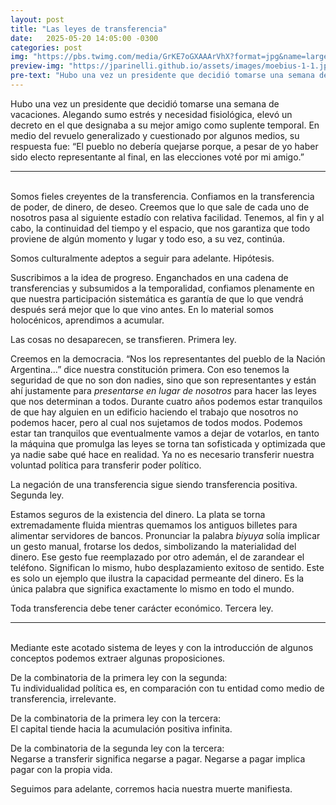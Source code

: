 ```yaml
---
layout: post
title: "Las leyes de transferencia"
date:   2025-05-20 14:05:00 -0300
categories: post
img: "https://pbs.twimg.com/media/GrKE7oGXAAArVhX?format=jpg&name=large"
preview-img: "https://jparinelli.github.io/assets/images/moebius-1-1.jpg"
pre-text: "Hubo una vez un presidente que decidió tomarse una semana de vacaciones. Alegando sumo estrés y necesidad fisiológica, elevó un decreto en el que designaba a su mejor amigo como suplente temporal. En medio del revuelo generalizado y cuestionado por algunos medios, su respuesta fue: “El pueblo no debería quejarse porque, a pesar de yo haber sido electo representante al final, en las elecciones voté por mi amigo.”"
---
```

Hubo una vez un presidente que decidió tomarse una semana de vacaciones. Alegando sumo estrés y necesidad fisiológica, elevó un decreto en el que designaba a su mejor amigo como suplente temporal. En medio del revuelo generalizado y cuestionado por algunos medios, su respuesta fue: “El pueblo no debería quejarse porque, a pesar de yo haber sido electo representante al final, en las elecciones voté por mi amigo.”

---

<br>
Somos fieles creyentes de la transferencia. Confiamos en la transferencia de poder, de dinero, de deseo. Creemos que lo que sale de cada uno de nosotros pasa al siguiente estadío con relativa facilidad. Tenemos, al fin y al cabo, la continuidad del tiempo y el espacio, que nos garantiza que todo proviene de algún momento y lugar y todo eso, a su vez, continúa. 

Somos culturalmente adeptos a seguir para adelante. Hipótesis.

Suscribimos a la idea de progreso. Enganchados en una cadena de transferencias y subsumidos a la temporalidad, confiamos plenamente en que nuestra participación sistemática es garantía de que lo que vendrá después será mejor que lo que vino antes. En lo material somos holocénicos, aprendimos a acumular.

Las cosas no desaparecen, se transfieren. Primera ley.

Creemos en la democracia. “Nos los representantes del pueblo de la Nación Argentina…” dice nuestra constitución primera. Con eso tenemos la seguridad de que no son don nadies, sino que son representantes y están ahí justamente para *presentarse en lugar de nosotros* para hacer las leyes que nos determinan a todos. Durante cuatro años podemos estar tranquilos de que hay alguien en un edificio haciendo el trabajo que nosotros no podemos hacer, pero al cual nos sujetamos de todos modos. Podemos estar tan tranquilos que eventualmente vamos a dejar de votarlos, en tanto la máquina que promulga las leyes se torna tan sofisticada y optimizada que ya nadie sabe qué hace en realidad. Ya no es necesario transferir nuestra voluntad política para transferir poder político.

La negación de una transferencia sigue siendo transferencia positiva. Segunda ley.

Estamos seguros de la existencia del dinero. La plata se torna extremadamente fluida mientras quemamos los antiguos billetes para alimentar servidores de bancos. Pronunciar la palabra *biyuya* solía implicar un gesto manual, frotarse los dedos, simbolizando la materialidad del dinero. Ese gesto fue reemplazado por otro ademán, el de zarandear el teléfono. Significan lo mismo, hubo desplazamiento exitoso de sentido. Este es solo un ejemplo que ilustra la capacidad permeante del dinero. Es la única palabra que significa exactamente lo mismo en todo el mundo.

Toda transferencia debe tener carácter económico. Tercera ley.

---

<br>
Mediante este acotado sistema de leyes y con la introducción de algunos conceptos podemos extraer algunas proposiciones.

De la combinatoria de la primera ley con la segunda:  
Tu individualidad política es, en comparación con tu entidad como medio de transferencia, irrelevante.

De la combinatoria de la primera ley con la tercera:  
El capital tiende hacia la acumulación positiva infinita.

De la combinatoria de la segunda ley con la tercera:  
Negarse a transferir significa negarse a pagar. Negarse a pagar implica pagar con la propia vida.

Seguimos para adelante, corremos hacia nuestra muerte manifiesta.